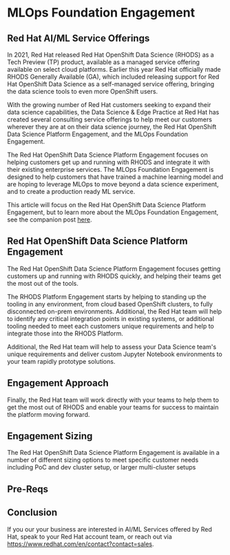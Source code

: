 # MLOps Foundation Engagement

## Red Hat AI/ML Service Offerings

In 2021, Red Hat released Red Hat OpenShift Data Science (RHODS) as a Tech Preview (TP) product, available as a managed service offering available on select cloud platforms.  Earlier this year Red Hat officially made RHODS Generally Available (GA), which included releasing support for Red Hat OpenShift Data Science as a self-managed service offering, bringing the data science tools to even more OpenShift users.

With the growing number of Red Hat customers seeking to expand their data science capabilities, the Data Science & Edge Practice at Red Hat has created several consulting service offerings to help meet our customers wherever they are at on their data science journey, the Red Hat OpenShift Data Science Platform Engagement, and the MLOps Foundation Engagement.

The Red Hat OpenShift Data Science Platform Engagement focuses on helping customers get up and running with RHODS and integrate it with their existing enterprise services.  The MLOps Foundation Engagement is designed to help customers that have trained a machine learning model and are hoping to leverage MLOps to move beyond a data science experiment, and to create a production ready ML service.

This article will focus on the Red Hat OpenShift Data Science Platform Engagement, but to learn more about the MLOps Foundation Engagement, see the companion post [here](mlops-foundation.md).

## Red Hat OpenShift Data Science Platform Engagement

The Red Hat OpenShift Data Science Platform Engagement focuses getting customers up and running with RHODS quickly, and helping their teams get the most out of the tools.

The RHODS Platform Engagement starts by helping to standing up the tooling in any environment, from cloud based OpenShift clusters, to fully disconnected on-prem environments.  Additional, the Red Hat team will help to identify any critical integration points in existing systems, or additional tooling needed to meet each customers unique requirements and help to integrate those into the RHODS Platform.

Additional, the Red Hat team will help to assess your Data Science team's unique requirements and deliver custom Jupyter Notebook environments to your team rapidly prototype solutions.

## Engagement Approach

Finally, the Red Hat team will work directly with your teams to help them to get the most out of RHODS and enable your teams for success to maintain the platform moving forward.

## Engagement Sizing

The Red Hat OpenShift Data Science Platform Engagement is available in a number of different sizing options to meet specific customer needs including PoC and dev cluster setup, or larger multi-cluster setups

## Pre-Reqs

## Conclusion

If you our your business are interested in AI/ML Services offered by Red Hat, speak to your Red Hat account team, or reach out via https://www.redhat.com/en/contact?contact=sales.
